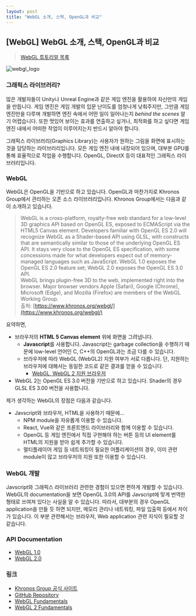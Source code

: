 ```yaml
---
layout: post
title: "WebGL 소개, 스택, OpenGL과 비교"
---
```

## [WebGL] WebGL 소개, 스택, OpenGL과 비교

> [WebGL 튜토리얼 목록]({{site.url}}/2019/04/19/webgl-tutorials)

![webgl_logo]({{site.url}}/images/WebGL_100px_June16_180_75.png)

### 그래픽스 라이브러리?

많은 개발자들이 Unity나 Unreal Engine과 같은 게임 엔진을 활용하여 자신만의 게임을 만듭니다. 게임 엔진은 게임 개발의 입문 난이도를 엄청나게 낮춰주지만, 그만큼 게임 엔진만을 다루며 개발하면 엔진 속에서 어떤 일이 일어나는지 *behind the scenes* 알기 어렵습니다. 또한 멋있어 보이는 효과를 연출하고 싶거나, 최적화를 하고 싶다면 게임 엔진 내에서 어떠한 작업이 이루어지는지 반드시 알아야 합니다.

그래픽스 라이브러리(Graphics Library)는 사용자가 원하는 그림을 화면에 표시하는 것을 담당하는 라이브러리입니다. 모든 게임 엔진 내에 내장되어 있으며, 대부분 GPU를 통해 효율적으로 작업을 수행합니다. OpenGL, DirectX 등이 대표적인 그래픽스 라이브러리입니다.

### WebGL

WebGL은 OpenGL을 기반으로 하고 있습니다. OpenGL과 마찬가지로 Khronos Group에서 관리하는 오픈 소스 라이브러리입니다. Khronos Group에서는 다음과 같이 소개하고 있습니다.

> WebGL is a cross-platform, royalty-free web standard for a low-level 3D graphics API based on OpenGL ES, exposed to ECMAScript via the HTML5 Canvas element. Developers familiar with OpenGL ES 2.0 will recognize WebGL as a Shader-based API using GLSL, with constructs that are semantically similar to those of the underlying OpenGL ES API. It stays very close to the OpenGL ES specification, with some concessions made for what developers expect out of memory-managed languages such as JavaScript. WebGL 1.0 exposes the OpenGL ES 2.0 feature set; WebGL 2.0 exposes the OpenGL ES 3.0 API.  
WebGL brings plugin-free 3D to the web, implemented right into the browser. Major browser vendors Apple (Safari), Google (Chrome), Microsoft (Edge), and Mozilla (Firefox) are members of the WebGL Working Group.  
출처: [https://www.khronos.org/webgl/](https://www.khronos.org/webgl/)

요약하면,

- 브라우저의 **HTML 5 Canvas element** 위에 화면을 그려냅니다.
    - **Javascript**를 사용합니다. Javascript는 garbage collection을 수행하기 때문에 low-level 언어인 C, C++의 OpenGL과는 조금 다를 수 있습니다.
    - 브라우저에 따라 WebGL (WebGL2) 지원 여부가 서로 다릅니다. 단, 지원하는 브라우저에 대해서는 동일한 코드로 같은 결과를 얻을 수 있습니다.
        - [WebGL, WebGL 2 지원 브라우저](https://caniuse.com/#feat=webgl)
- WebGL 2는 OpenGL ES 3.0 버전을 기반으로 하고 있습니다. Shader의 경우 GLSL ES 3.00 버전을 사용합니다.

제가 생각하는 WebGL의 장점은 다음과 같습니다.

- Javscript와 브라우저, HTML을 사용하기 때문에...
    - NPM module을 자유롭게 이용할 수 있습니다.
    - React, Vue와 같은 프론트엔드 라이브러리와 함께 이용할 수 있습니다.
    - OpenGL 등 게임 엔진에서 직접 구현해야 하는 버튼 등의 UI element를 HTML의 지원을 받아 쉽게 추가할 수 있습니다.
    - 멀티플레이어 게임 등 네트워킹이 필요한 어플리케이션의 경우, 이미 관련 module이 많고 브라우저의 지원 또한 이용할 수 있습니다.

### WebGL 개발

Javscript와 그래픽스 라이브러리 관련한 경험이 있으면 편하게 개발할 수 있습니다. WebGL의 documentation을 보면 OpenGL 3.0의 API를 Javscript에 맞게 번역한 형태로 쓰여져 있다는 사실을 알 수 있습니다. 따라서, 대부분의 경우 OpenGL application을 만들 듯 하면 되지만, 메모리 관리나 네트워킹, 파일 입출력 등에서 차이가 있습니다. 이 부분 관련해서는 브라우저, Web application 관련 지식이 필요할 것 같습니다.

### API Documentation

- [WebGL 1.0](https://www.khronos.org/registry/webgl/specs/latest/1.0/)
- [WebGL 2.0](https://www.khronos.org/registry/webgl/specs/latest/2.0/)

### 링크

- [Khronos Group 공식 사이트](https://www.khronos.org/webgl/)
- [GitHub Repository](https://github.com/KhronosGroup/WebGL)
- [WebGL Fundamentals](https://webglfundamentals.org/)
- [WebGL 2 Fundamentals](https://webgl2fundamentals.org/)
